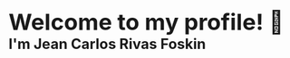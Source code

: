<div style="font-size:40px; font-weight:bold;">Welcome to my profile! 👋</div>
<div style="font-size:25px; font-weight:bold;">I'm Jean Carlos Rivas Foskin</div>

<!--
**JnCRivs/JnCRivs** is a ✨ _special_ ✨ repository because its `README.md` (this file) appears on your GitHub profile.

Here are some ideas to get you started:

- 🔭 I’m currently working on ...
- 🌱 I’m currently learning ...
- 👯 I’m looking to collaborate on ...
- 🤔 I’m looking for help with ...
- 💬 Ask me about ...
- 📫 How to reach me: ...
- 😄 Pronouns: ...
- ⚡ Fun fact: ...
-->
